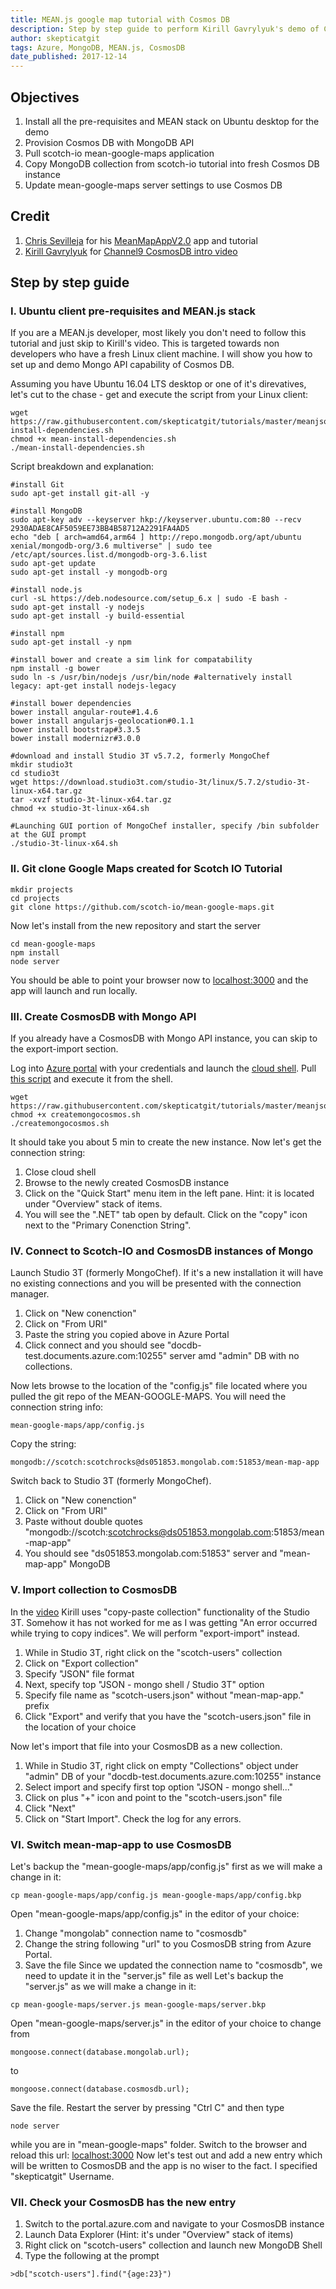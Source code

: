 ```yaml
---
title: MEAN.js google map tutorial with Cosmos DB
description: Step by step guide to perform Kirill Gavrylyuk's demo of Cosmos DB with MEAN app https://channel9.msdn.com/Shows/Azure-Friday/Introducing-Azure-Cosmos-DB
author: skepticatgit
tags: Azure, MongoDB, MEAN.js, CosmosDB
date_published: 2017-12-14
---
```

## Objectives

1. Install all the pre-requisites and MEAN stack on Ubuntu desktop for the demo
1. Provision Cosmos DB with MongoDB API
1. Pull scotch-io mean-google-maps application
1. Copy MongoDB collection from scotch-io tutorial into fresh Cosmos DB instance
1. Update mean-google-maps server settings to use Cosmos DB

## Credit
1. [Chris Sevilleja](https://github.com/sevilayha) for his  [MeanMapAppV2.0](https://github.com/skepticatgit/mean-google-maps) app and tutorial
1. [Kirill Gavrylyuk](https://www.linkedin.com/in/kirillgavrylyuk/) for [Channel9 CosmosDB intro video](https://channel9.msdn.com/Shows/Azure-Friday/Introducing-Azure-Cosmos-DB)

## Step by step guide
### I. Ubuntu client pre-requisites and MEAN.js stack
If you are a MEAN.js developer, most likely you don't need to follow this tutorial and just skip to Kirill's video. This is targeted towards non developers who have a fresh Linux client machine. I will show you how to set up and demo Mongo API capability of Cosmos DB.

Assuming you have Ubuntu 16.04 LTS desktop or one of it's direvatives, let's cut to the chase - get and execute the script from your Linux client:
```
wget https://raw.githubusercontent.com/skepticatgit/tutorials/master/meanjsoncosmos/examples/mean-install-dependencies.sh
chmod +x mean-install-dependencies.sh
./mean-install-dependencies.sh
```

Script breakdown and explanation:
```
#install Git
sudo apt-get install git-all -y

#install MongoDB
sudo apt-key adv --keyserver hkp://keyserver.ubuntu.com:80 --recv 2930ADAE8CAF5059EE73BB4B58712A2291FA4AD5
echo "deb [ arch=amd64,arm64 ] http://repo.mongodb.org/apt/ubuntu xenial/mongodb-org/3.6 multiverse" | sudo tee /etc/apt/sources.list.d/mongodb-org-3.6.list
sudo apt-get update
sudo apt-get install -y mongodb-org

#install node.js
curl -sL https://deb.nodesource.com/setup_6.x | sudo -E bash -
sudo apt-get install -y nodejs
sudo apt-get install -y build-essential

#install npm
sudo apt-get install -y npm

#install bower and create a sim link for compatability
npm install -g bower
sudo ln -s /usr/bin/nodejs /usr/bin/node #alternatively install legacy: apt-get install nodejs-legacy

#install bower dependencies
bower install angular-route#1.4.6
bower install angularjs-geolocation#0.1.1
bower install bootstrap#3.3.5
bower install modernizr#3.0.0

#download and install Studio 3T v5.7.2, formerly MongoChef
mkdir studio3t
cd studio3t
wget https://download.studio3t.com/studio-3t/linux/5.7.2/studio-3t-linux-x64.tar.gz
tar -xvzf studio-3t-linux-x64.tar.gz
chmod +x studio-3t-linux-x64.sh

#Launching GUI portion of MongoChef installer, specify /bin subfolder at the GUI prompt
./studio-3t-linux-x64.sh

```
### II. Git clone Google Maps created for Scotch IO Tutorial
```
mkdir projects
cd projects
git clone https://github.com/scotch-io/mean-google-maps.git
```
Now let's install from the new repository and start the server
```
cd mean-google-maps
npm install
node server
```
You should be able to point your browser now to [localhost:3000](http://localhost:3000) and the app will launch and run locally.

### III. Create CosmosDB with Mongo API 
If you already have a CosmosDB with Mongo API instance, you can skip to the export-import section.

Log into [Azure portal](https://portal.azure.com) with your credentials and 
launch the [cloud shell](https://docs.microsoft.com/en-us/azure/cosmos-db/scripts/create-mongodb-database-account-cli?toc=%2fcli%2fazure%2ftoc.json#launch-azure-cloud-shell).
Pull [this script](https://raw.githubusercontent.com/skepticatgit/tutorials/master/meanjsoncosmos/examples/createmongocosmos.sh) and execute it from the shell.
```
wget https://raw.githubusercontent.com/skepticatgit/tutorials/master/meanjsoncosmos/examples/createmongocosmos.sh
chmod +x createmongocosmos.sh
./createmongocosmos.sh
```
It should take you about 5 min to create the new instance.
Now let's get the connection string:
1. Close cloud shell
1. Browse to the newly created CosmosDB instance
1. Click on the "Quick Start" menu item in the left pane. Hint: it is located under "Overview" stack of items.
1. You will see the ".NET" tab open by default. Click on the "copy" icon next to the "Primary Conenction String". 

### IV. Connect to Scotch-IO and CosmosDB instances of Mongo
Launch Studio 3T (formerly MongoChef). If it's a new installation it will have no existing connections and you will be presented with the connection manager.
1. Click on "New conenction"
1. Click on "From URI"
1. Paste the string you copied above in Azure Portal
1. Click connect and you should see "docdb-test.documents.azure.com:10255" server amd "admin" DB with no collections.

Now lets browse to the location of the "config.js" file located where you pulled the git repo of the MEAN-GOOGLE-MAPS. You will need the connection string info:
```
mean-google-maps/app/config.js
```
Copy the string:
```
mongodb://scotch:scotchrocks@ds051853.mongolab.com:51853/mean-map-app
```
Switch back to Studio 3T (formerly MongoChef). 
1. Click on "New conenction"
1. Click on "From URI"
1. Paste without double quotes "mongodb://scotch:scotchrocks@ds051853.mongolab.com:51853/mean-map-app"
1. You should see "ds051853.mongolab.com:51853" server and "mean-map-app" MongoDB

### V. Import collection to CosmosDB
In the [video](https://channel9.msdn.com/Shows/Azure-Friday/Introducing-Azure-Cosmos-DB) Kirill uses "copy-paste collection" functionality of the Studio 3T. Somehow it has not worked for me as I was getting "An error occurred while trying to copy indices". We will perform "export-import" instead.
1. While in Studio 3T, right click on the "scotch-users" collection
1. Click on "Export collection"
1. Specify "JSON" file format
1. Next, specify top "JSON - mongo shell / Studio 3T" option
1. Specify file name as "scotch-users.json" without "mean-map-app." prefix
1. Click "Export" and verify that you have the "scotch-users.json" file in the location of your choice

Now let's import that file into your CosmosDB as a new collection.
1. While in Studio 3T, right click on empty "Collections" object under "admin" DB of your "docdb-test.documents.azure.com:10255" instance
1. Select import and specify first top option "JSON - mongo shell..."
1. Click on plus "+" icon and point to the "scotch-users.json" file 
1. Click "Next"
1. Click on "Start Import". Check the log for any errors.

### VI. Switch mean-map-app to use CosmosDB
Let's backup the "mean-google-maps/app/config.js" first as we will make a change in it:
```
cp mean-google-maps/app/config.js mean-google-maps/app/config.bkp
```
Open "mean-google-maps/app/config.js" in the editor of your choice:
1. Change "mongolab" connection name to "cosmosdb"
1. Change the string following "url" to you CosmosDB string from Azure Portal.
1. Save the file
Since we updated the connection name to "cosmosdb", we need to update it in the "server.js" file as well
Let's backup the "server.js" as we will make a change in it:
```
cp mean-google-maps/server.js mean-google-maps/server.bkp
```
Open "mean-google-maps/server.js" in the editor of your choice to change from
```
mongoose.connect(database.mongolab.url);
```
to 
```
mongoose.connect(database.cosmosdb.url);
```
Save the file. Restart the server by pressing "Ctrl C" and then type 
```
node server
```
while you are in "mean-google-maps" folder. 
Switch to the browser and reload this url: [localhost:3000](http://localhost:3000)
Now let's test out and add a new entry which will be written to CosmosDB and the app is no wiser to the fact. I specified "skepticatgit" Username.
### VII. Check your CosmosDB has the new entry
1. Switch to the portal.azure.com and navigate to your CosmosDB instance
1. Launch Data Explorer (Hint: it's under "Overview" stack of items)
1. Right click on "scotch-users" collection and launch new MongoDB Shell
1. Type the following at the prompt
```
>db["scotch-users"].find("{age:23}")